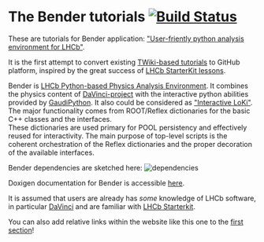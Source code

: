 # The Bender tutorials [![Build Status](https://travis-ci.org/lhcb/bender-tutorials.svg?branch=master)](https://travis-ci.org/lhcb/bender-tutorials)

These are tutorials for Bender application: 
["User-friently python analysis environment for LHCb"](http://lhcbdoc.web.cern.ch/lhcbdoc/bender).

It is the first attempt to convert existing [TWiki-based tutorials](https://twiki.cern.ch/twiki/bin/view/LHCb/BenderTutorial)
to GitHub platform, inspired  by the great success of [LHCb StarterKit lessons](https://lhcb.github.io/starterkit-lessons).


Bender is [LHCb Python-based Physics Analysis Environment](http://lhcbdoc.web.cern.ch/lhcbdoc/bender).
It combines the physics content of [DaVinci-project](http://cern.ch/LHCb-release-area/DOC/davinci)
with the interactive python abilities provided by [GaudiPython](http://cern.ch/twiki/bin/view/LHCb/GaudiPython).
It also could be considered as ["Interactive LoKi"](http://cern.ch/lhcb-comp/Analysis/Loki).
The major functionality comes from ROOT/Reflex dictionaries for the basic C++ classes  and the interfaces.  
These dictionaries are used primary for POOL persistency and 
effectively reused for interactivity.  The main purpose of top-level scripts is the coherent 
orchestration of the Reflex dictionaries and the proper decoration of the available interfaces. 


Bender dependencies are   sketched here:
![dependencies](http://lhcb-doxygen.web.cern.ch/lhcb-doxygen/bender/latest/dependencies.svg) 

Doxigen documentation for Bender is accessible [here](http://lhcb-doxygen.web.cern.ch/lhcb-doxygen/bender/latest/index.html).

It is assumed that users are already has _some_ knowledge of LHCb software, in particular 
[DaVinci](http://cern.ch/LHCb-release-area/DOC/davinci) and  are familiar with [LHCb Starterkit][starterkit].

You can also add relative links within the website like this one to the [first section](getting-started)!

[starterkit]: https://lhcb.github.io/starterkit
[first-analysis-steps]: https://lhcb.github.io/starterkit-lessons/first-analysis-steps/


